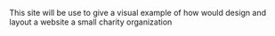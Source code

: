 This site will be use to give a visual example of how would design and layout a website a small charity organization  